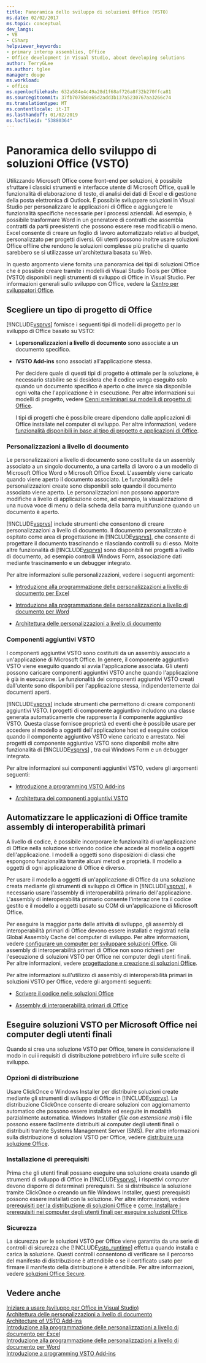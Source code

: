 ```yaml
---
title: Panoramica dello sviluppo di soluzioni Office (VSTO)
ms.date: 02/02/2017
ms.topic: conceptual
dev_langs:
- VB
- CSharp
helpviewer_keywords:
- primary interop assemblies, Office
- Office development in Visual Studio, about developing solutions
author: TerryGLee
ms.author: tglee
manager: douge
ms.workload:
- office
ms.openlocfilehash: 632a584e4c49a28d1f68af726a8f32b270ffca81
ms.sourcegitcommit: 37fb7075b0a65d2add3b137a5230767aa3266c74
ms.translationtype: MT
ms.contentlocale: it-IT
ms.lasthandoff: 01/02/2019
ms.locfileid: "53880364"
---
```

# <a name="office-solutions-development-overview-vsto"></a>Panoramica dello sviluppo di soluzioni Office (VSTO)
  Utilizzando Microsoft Office come front-end per soluzioni, è possibile sfruttare i classici strumenti e interfacce utente di Microsoft Office, quali le funzionalità di elaborazione di testo, di analisi dei dati di Excel e di gestione della posta elettronica di Outlook. È possibile sviluppare soluzioni in Visual Studio per personalizzare le applicazioni di Office e aggiungere le funzionalità specifiche necessarie per i processi aziendali. Ad esempio, è possibile trasformare Word in un generatore di contratti che assembla contratti da parti preesistenti che possono essere rese modificabili o meno. Excel consente di creare un foglio di lavoro automatizzato relativo al budget, personalizzato per progetti diversi. Gli utenti possono inoltre usare soluzioni Office offline che rendono le soluzioni complesse più pratiche di quanto sarebbero se si utilizzasse un'architettura basata su Web.  
  
 In questo argomento viene fornita una panoramica dei tipi di soluzioni Office che è possibile creare tramite i modelli di Visual Studio Tools per Office (VSTO) disponibili negli strumenti di sviluppo di Office in Visual Studio. Per informazioni generali sullo sviluppo con Office, vedere la [Centro per sviluppatori Office](https://dev.office.com/).  
  
## <a name="choose-an-office-project-type"></a>Scegliere un tipo di progetto di Office  
 [!INCLUDE[vsprvs](../sharepoint/includes/vsprvs-md.md)] fornisce i seguenti tipi di modelli di progetto per lo sviluppo di Office basato su VSTO:  
  
- Le**personalizzazioni a livello di documento** sono associate a un documento specifico.  
  
- I**VSTO Add-ins** sono associati all'applicazione stessa.  
  
  Per decidere quale di questi tipi di progetto è ottimale per la soluzione, è necessario stabilire se si desidera che il codice venga eseguito solo quando un documento specifico è aperto o che invece sia disponibile ogni volta che l'applicazione è in esecuzione. Per altre informazioni sui modelli di progetto, vedere [Cenni preliminari sui modelli di progetto di Office](../vsto/office-project-templates-overview.md).  
  
  I tipi di progetti che è possibile creare dipendono dalle applicazioni di Office installate nel computer di sviluppo. Per altre informazioni, vedere [funzionalità disponibili in base al tipo di progetto e applicazioni di Office](../vsto/features-available-by-office-application-and-project-type.md).  
  
### <a name="document-level-customizations"></a>Personalizzazioni a livello di documento  
 Le personalizzazioni a livello di documento sono costituite da un assembly associato a un singolo documento, a una cartella di lavoro o a un modello di Microsoft Office Word o Microsoft Office Excel. L'assembly viene caricato quando viene aperto il documento associato. Le funzionalità delle personalizzazioni create sono disponibili solo quando il documento associato viene aperto. Le personalizzazioni non possono apportare modifiche a livello di applicazione come, ad esempio, la visualizzazione di una nuova voce di menu o della scheda della barra multifunzione quando un documento è aperto.  
  
 [!INCLUDE[vsprvs](../sharepoint/includes/vsprvs-md.md)] include strumenti che consentono di creare personalizzazioni a livello di documento. Il documento personalizzato è ospitato come area di progettazione in [!INCLUDE[vsprvs](../sharepoint/includes/vsprvs-md.md)], che consente di progettare il documento trascinando e rilasciando controlli su di esso. Molte altre funzionalità di [!INCLUDE[vsprvs](../sharepoint/includes/vsprvs-md.md)] sono disponibili nei progetti a livello di documento, ad esempio controlli Windows Form, associazione dati mediante trascinamento e un debugger integrato.  
  
 Per altre informazioni sulle personalizzazioni, vedere i seguenti argomenti:  
  
-   [Introduzione alla programmazione delle personalizzazioni a livello di documento per Excel](../vsto/getting-started-programming-document-level-customizations-for-excel.md)  
  
-   [Introduzione alla programmazione delle personalizzazioni a livello di documento per Word](../vsto/getting-started-programming-document-level-customizations-for-word.md)  
  
-   [Architettura delle personalizzazioni a livello di documento](../vsto/architecture-of-document-level-customizations.md)  
  
### <a name="vsto-add-ins"></a>Componenti aggiuntivi VSTO  
 I componenti aggiuntivi VSTO sono costituiti da un assembly associato a un'applicazione di Microsoft Office. In genere, il componente aggiuntivo VSTO viene eseguito quando si avvia l'applicazione associata. Gli utenti possono caricare componenti aggiuntivi VSTO anche quando l'applicazione è già in esecuzione. Le funzionalità dei componenti aggiuntivi VSTO creati dall'utente sono disponibili per l'applicazione stessa, indipendentemente dai documenti aperti.  
  
 [!INCLUDE[vsprvs](../sharepoint/includes/vsprvs-md.md)] include strumenti che permettono di creare componenti aggiuntivi VSTO. I progetti di componente aggiuntivo includono una classe generata automaticamente che rappresenta il componente aggiuntivo VSTO. Questa classe fornisce proprietà ed eventi che è possibile usare per accedere al modello a oggetti dell'applicazione host ed eseguire codice quando il componente aggiuntivo VSTO viene caricato e arrestato. Nei progetti di componente aggiuntivo VSTO sono disponibili molte altre funzionalità di [!INCLUDE[vsprvs](../sharepoint/includes/vsprvs-md.md)] , tra cui Windows Form e un debugger integrato.  
  
 Per altre informazioni sui componenti aggiuntivi VSTO, vedere gli argomenti seguenti:  
  
-   [Introduzione a programming VSTO Add-ins](../vsto/getting-started-programming-vsto-add-ins.md)  
  
-   [Architettura dei componenti aggiuntivi VSTO](../vsto/architecture-of-vsto-add-ins.md)  
  
## <a name="automate-office-applications-by-using-primary-interop-assemblies"></a>Automatizzare le applicazioni di Office tramite assembly di interoperabilità primari  
 A livello di codice, è possibile incorporare le funzionalità di un'applicazione di Office nella soluzione scrivendo codice che accede al modello a oggetti dell'applicazione. I modelli a oggetti sono disposizioni di classi che espongono funzionalità tramite alcuni metodi e proprietà. Il modello a oggetti di ogni applicazione di Office è diverso.  
  
 Per usare il modello a oggetti di un'applicazione di Office da una soluzione creata mediante gli strumenti di sviluppo di Office in [!INCLUDE[vsprvs](../sharepoint/includes/vsprvs-md.md)], è necessario usare l'assembly di interoperabilità primario dell'applicazione. L'assembly di interoperabilità primario consente l'interazione tra il codice gestito e il modello a oggetti basato su COM di un'applicazione di Microsoft Office.  
  
 Per eseguire la maggior parte delle attività di sviluppo, gli assembly di interoperabilità primari di Office devono essere installati e registrati nella Global Assembly Cache del computer di sviluppo. Per altre informazioni, vedere [configurare un computer per sviluppare soluzioni Office](../vsto/configuring-a-computer-to-develop-office-solutions.md). Gli assembly di interoperabilità primari di Office non sono richiesti per l'esecuzione di soluzioni VSTO per Office nei computer degli utenti finali. Per altre informazioni, vedere [progettazione e creazione di soluzioni Office](../vsto/designing-and-creating-office-solutions.md).  
  
 Per altre informazioni sull'utilizzo di assembly di interoperabilità primari in soluzioni VSTO per Office, vedere gli argomenti seguenti:  
  
-   [Scrivere il codice nelle soluzioni Office](../vsto/writing-code-in-office-solutions.md)  
  
-   [Assembly di interoperabilità primari di Office](../vsto/office-primary-interop-assemblies.md)  
  
## <a name="run-microsoft-vsto-office-solutions-on-end-user-computers"></a>Eseguire soluzioni VSTO per Microsoft Office nei computer degli utenti finali  
 Quando si crea una soluzione VSTO per Office, tenere in considerazione il modo in cui i requisiti di distribuzione potrebbero influire sulle scelte di sviluppo.  
  
### <a name="deployment-options"></a>Opzioni di distribuzione  
 Usare ClickOnce o Windows Installer per distribuire soluzioni create mediante gli strumenti di sviluppo di Office in [!INCLUDE[vsprvs](../sharepoint/includes/vsprvs-md.md)]. La distribuzione ClickOnce consente di creare soluzioni con aggiornamento automatico che possono essere installate ed eseguite in modalità parzialmente automatica. Windows Installer (*file con estensione msi*) i file possono essere facilmente distribuiti ai computer degli utenti finali o distribuiti tramite Systems Management Server (SMS). Per altre informazioni sulla distribuzione di soluzioni VSTO per Office, vedere [distribuire una soluzione Office](../vsto/deploying-an-office-solution.md).  
  
### <a name="install-prerequisites"></a>Installazione di prerequisiti  
 Prima che gli utenti finali possano eseguire una soluzione creata usando gli strumenti di sviluppo di Office in [!INCLUDE[vsprvs](../sharepoint/includes/vsprvs-md.md)], i rispettivi computer devono disporre di determinati prerequisiti. Se si distribuisce la soluzione tramite ClickOnce o creando un file Windows Installer, questi prerequisiti possono essere installati con la soluzione. Per altre informazioni, vedere [prerequisiti per la distribuzione di soluzioni Office](https://msdn.microsoft.com/9f672809-43a3-40a1-9057-397ce3b5126e) e [come: Installare i prerequisiti nei computer degli utenti finali per eseguire soluzioni Office](https://msdn.microsoft.com/74dd2c52-838f-4abf-b2b4-4d7b0c2a0a98).  
  
### <a name="security"></a>Sicurezza  
 La sicurezza per le soluzioni VSTO per Office viene garantita da una serie di controlli di sicurezza che [!INCLUDE[vsto_runtime](../vsto/includes/vsto-runtime-md.md)] effettua quando installa e carica la soluzione. Questi controlli consentono di verificare se il percorso del manifesto di distribuzione è attendibile o se il certificato usato per firmare il manifesto della distribuzione è attendibile. Per altre informazioni, vedere [soluzioni Office Secure](../vsto/securing-office-solutions.md).  
  
## <a name="see-also"></a>Vedere anche  
 [Iniziare a usare &#40;sviluppo per Office in Visual Studio&#41;](../vsto/getting-started-office-development-in-visual-studio.md)   
 [Architettura delle personalizzazioni a livello di documento](../vsto/architecture-of-document-level-customizations.md)   
 [Architecture of VSTO Add-ins](../vsto/architecture-of-vsto-add-ins.md)   
 [Introduzione alla programmazione delle personalizzazioni a livello di documento per Excel](../vsto/getting-started-programming-document-level-customizations-for-excel.md)   
 [Introduzione alla programmazione delle personalizzazioni a livello di documento per Word](../vsto/getting-started-programming-document-level-customizations-for-word.md)   
 [Introduzione a programming VSTO Add-ins](../vsto/getting-started-programming-vsto-add-ins.md)  
